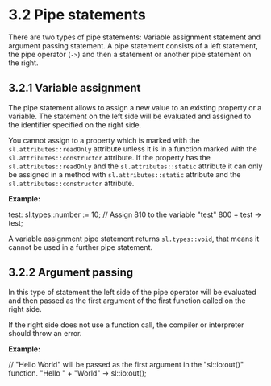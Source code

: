 # 3.2 Pipe statements

<code-block lang="BNF" src="definitions.bnf" include-lines="35"></code-block>

There are two types of pipe statements: Variable assignment statement and argument passing statement. A pipe statement consists of a left statement, the pipe operator (`->`) and then a statement or another pipe statement on the right.

## 3.2.1 Variable assignment

The pipe statement allows to assign a new value to an existing property or a variable. The statement on the left side will be evaluated and assigned to the identifier specified on the right side.

You cannot assign to a property which is marked with the `sl.attributes::readOnly` attribute unless it is in a function marked with the `sl.attributes::constructor` attribute. If the property has the `sl.attributes::readOnly` and the `sl.attributes::static` attribute it can only be assigned in a method with `sl.attributes::static` attribute and the `sl.attributes::constructor` attribute.

**Example:**

<code-block>
test: sl.types::number := 10;
// Assign 810 to the variable "test"
800 + test -> test;
</code-block>

A variable assignment pipe statement returns `sl.types::void`, that means it cannot be used in a further pipe statement.

## 3.2.2 Argument passing

In this type of statement the left side of the pipe operator will be evaluated and then passed as the first argument of the first function called on the right side.

If the right side does not use a function call, the compiler or interpreter should throw an error.

**Example:**

<code-block>
// "Hello World" will be passed as the first argument in the "sl::io:out()" function.
"Hello " + "World" -> sl::io:out();
</code-block>
